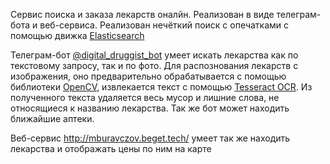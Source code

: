Сервис поиска и заказа лекарств оналйн. Реализован в виде телеграм-бота и веб-сервиса. Реализован нечёткий поиск с опечатками с помощью движка [Elasticsearch](https://www.elastic.co/elasticsearch/)

Телеграм-бот [@digital_druggist_bot](https://t.me/digital_druggist_bot) умеет искать лекарства как по текстовому запросу, так и по фото. Для распознования лекарств с изображения, оно предварительно обрабатывается с помощью библиотеки [OpenCV](https://opencv.org/), извлекается текст с помощью [Tesseract OCR](https://github.com/tesseract-ocr/tesseract). Из полученного текста удаляется весь мусор и лишние слова, не относящиеся к названию лекарства. Так же бот может находить ближайшие аптеки.

Веб-сервис http://mburavczov.beget.tech/ умеет так же находить лекарства и отображать цены по ним на карте